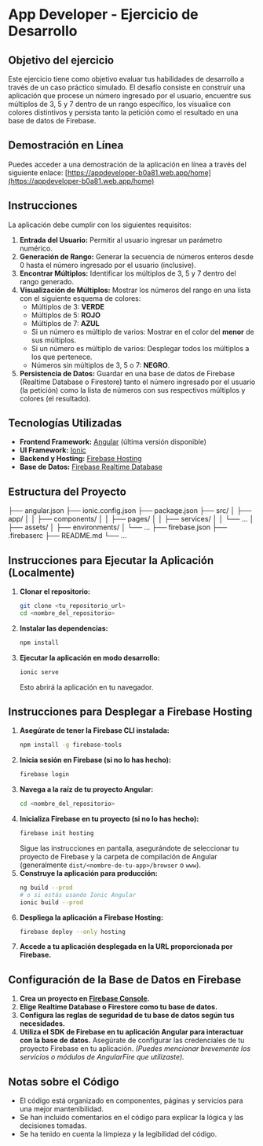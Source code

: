 # App Developer - Ejercicio de Desarrollo

## Objetivo del ejercicio

Este ejercicio tiene como objetivo evaluar tus habilidades de desarrollo a través de un caso práctico simulado. El desafío consiste en construir una aplicación que procese un número ingresado por el usuario, encuentre sus múltiplos de 3, 5 y 7 dentro de un rango específico, los visualice con colores distintivos y persista tanto la petición como el resultado en una base de datos de Firebase.

## Demostración en Línea

Puedes acceder a una demostración de la aplicación en línea a través del siguiente enlace:
[https://appdeveloper-b0a81.web.app/home](https://appdeveloper-b0a81.web.app/home)

## Instrucciones

La aplicación debe cumplir con los siguientes requisitos:

1.  **Entrada del Usuario:** Permitir al usuario ingresar un parámetro numérico.
2.  **Generación de Rango:** Generar la secuencia de números enteros desde 0 hasta el número ingresado por el usuario (inclusive).
3.  **Encontrar Múltiplos:** Identificar los múltiplos de 3, 5 y 7 dentro del rango generado.
4.  **Visualización de Múltiplos:** Mostrar los números del rango en una lista con el siguiente esquema de colores:
    - Múltiplos de 3: **VERDE**
    - Múltiplos de 5: **ROJO**
    - Múltiplos de 7: **AZUL**
    - Si un número es múltiplo de varios: Mostrar en el color del **menor** de sus múltiplos.
    - Si un número es múltiplo de varios: Desplegar todos los múltiplos a los que pertenece.
    - Números sin múltiplos de 3, 5 o 7: **NEGRO**.
5.  **Persistencia de Datos:** Guardar en una base de datos de Firebase (Realtime Database o Firestore) tanto el número ingresado por el usuario (la petición) como la lista de números con sus respectivos múltiplos y colores (el resultado).

## Tecnologías Utilizadas

- **Frontend Framework:** [Angular](https://angular.io/) (última versión disponible)
- **UI Framework:** [Ionic](https://ionic.io/)
- **Backend y Hosting:** [Firebase Hosting](https://console.firebase.google.com/)
- **Base de Datos:** [Firebase Realtime Database](https://console.firebase.google.com/)

## Estructura del Proyecto

├── angular.json
├── ionic.config.json
├── package.json
├── src/
│ ├── app/
│ │ ├── components/
│ │ ├── pages/
│ │ ├── services/
│ │ └── ...
│ ├── assets/
│ ├── environments/
│ └── ...
├── firebase.json
├── .firebaserc
├── README.md
└── ...

## Instrucciones para Ejecutar la Aplicación (Localmente)

1.  **Clonar el repositorio:**
    ```bash
    git clone <tu_repositorio_url>
    cd <nombre_del_repositorio>
    ```
2.  **Instalar las dependencias:**
    ```bash
    npm install
    ```
3.  **Ejecutar la aplicación en modo desarrollo:**
    ```bash
    ionic serve
    ```
    Esto abrirá la aplicación en tu navegador.

## Instrucciones para Desplegar a Firebase Hosting

1.  **Asegúrate de tener la Firebase CLI instalada:**
    ```bash
    npm install -g firebase-tools
    ```
2.  **Inicia sesión en Firebase (si no lo has hecho):**
    ```bash
    firebase login
    ```
3.  **Navega a la raíz de tu proyecto Angular:**
    ```bash
    cd <nombre_del_repositorio>
    ```
4.  **Inicializa Firebase en tu proyecto (si no lo has hecho):**
    ```bash
    firebase init hosting
    ```
    Sigue las instrucciones en pantalla, asegurándote de seleccionar tu proyecto de Firebase y la carpeta de compilación de Angular (generalmente `dist/<nombre-de-tu-app>/browser` o `www`).
5.  **Construye la aplicación para producción:**
    ```bash
    ng build --prod
    # o si estás usando Ionic Angular
    ionic build --prod
    ```
6.  **Despliega la aplicación a Firebase Hosting:**
    ```bash
    firebase deploy --only hosting
    ```
7.  **Accede a tu aplicación desplegada en la URL proporcionada por Firebase.**

## Configuración de la Base de Datos en Firebase

1.  **Crea un proyecto en [Firebase Console](https://console.firebase.google.com/).**
2.  **Elige Realtime Database o Firestore como tu base de datos.**
3.  **Configura las reglas de seguridad de tu base de datos según tus necesidades.**
4.  **Utiliza el SDK de Firebase en tu aplicación Angular para interactuar con la base de datos.** Asegúrate de configurar las credenciales de tu proyecto Firebase en tu aplicación. _(Puedes mencionar brevemente los servicios o módulos de AngularFire que utilizaste)._

## Notas sobre el Código

- El código está organizado en componentes, páginas y servicios para una mejor mantenibilidad.
- Se han incluido comentarios en el código para explicar la lógica y las decisiones tomadas.
- Se ha tenido en cuenta la limpieza y la legibilidad del código.
